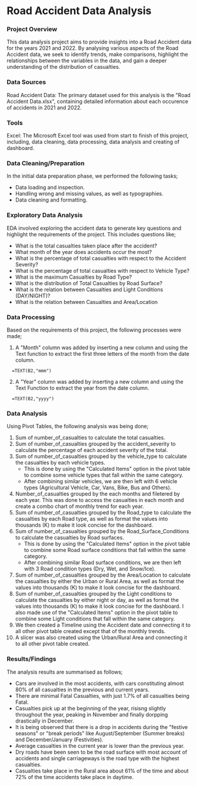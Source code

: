# Road Accident Data Analysis

### Project Overview

This data analysis project aims to provide insights into a Road Accident data for the years 2021 and 2022. By analysing various aspects of the Road Accident data, we seek to identify trends, make comparisons, highlight the relationships between the variables in the data, and gain a deeper understanding of the distribution of casualties.

### Data Sources

Road Accident Data: The primary dataset used for this analysis is the "Road Accident Data.xlsx", containing detailed information about each occurence of accidents in 2021 and 2022.

### Tools

Excel: The Microsoft Excel tool was used from start to finish of this project, including, data cleaning, data processing, data analysis and creating of dashboard.

### Data Cleaning/Preparation

  In the initial data preparation phase, we performed the following tasks;
  - Data loading and inspection.
  - Handling wrong and missing values, as well as typographies.
  - Data cleaning and formatting.

### Exploratory Data Analysis

EDA involved exploring the accident data to generate key questions and highlight the requirements of the project. This includes questions like;
- What is the total casualties taken place after the accident?
- What month of the year does accidents occur the most?
- What is the percentage of total casualties with respect to the Accident Severity?
- What is the percentage of total casualties with respect to Vehicle Type?
- What is the maximum Casualties by Road Type?
- What is the distribution of Total Casualties by Road Surface?
- What is the relation between Casualties and Light Conditions (DAY/NIGHT)?
- What is the relation between Casualties and Area/Location

### Data Processing

Based on the requirements of this project, the following processes were made;
1. A "Month" column was added by inserting a new column and using the Text function to extract the first three letters of the month from the date column.
 ``` Excel Function
   =TEXT(B2,"mmm")
   ```
2. A "Year" column was added by inserting a new column and using the Text Function to extract the year from the date column.
 ``` Excel Function
   =TEXT(B2,"yyyy")
   ```

### Data Analysis

Using Pivot Tables, the following analysis was being done;
1. Sum of number_of_casualties to calculate the total casualties.
2. Sum of number_of_casualties grouped by the accident_severity to calculate the percentage of each accident severity of the total.
3. Sum of number_of_casualties grouped by the vehicle_type to calculate the casualties by each vehicle types.
   - This is done  by using the "Calculated Items" option in the pivot table to combine some vehicle types that fall within the same category.
   - After combining similar vehicles, we are then left with 6 vehicle types (Agricultural Vehicle, Car, Vans, Bike, Bus and Others).
4. Number_of_casualties grouped by the each months and filetered by each year. This was done to access the casualties in each month and create a combo chart of monthly trend for each year.
5. Sum of number_of_casualties grouped by the Road_type to calculate the casualties by each Road type, as well as format the values into thousands (K) to make it look concise for the dashboard.
6. Sum of number_of_casualties grouped by the Road_Surface_Conditions to calculate the casualties by Road surfaces.
   - This is done  by using the "Calculated Items" option in the pivot table to combine some Road surface conditions that fall within the same category.
   - After combining similar Road surface conditions, we are then left with 3 Road condition types (Dry, Wet, and Snow/Ice).
7. Sum of number_of_casualties grouped by the Area/Location to calculate the casualties by either the Urban or Rural Area, as well as format the values into thousands (K) to make it look concise for the dashboard.
8. Sum of number_of_casualties grouped by the Light conditions to calculate the casualties by either night or day, as well as format the values into thousands (K) to make it look concise for the dashboard. I also made use of the "Calculated Items" option in the pivot table to combine some Light conditions that fall within the same category.
9. We then created a Timeline using the Accident date and connecting it to all other pivot table created except that of the monthly trends.
10. A slicer was also created using the Urban/Rural Area and connecting it to all other pivot table created.

### Results/Findings

The analysis results are summarised as follows;
- Cars are involved in the most accidents, with cars constituting almost 80% of all casualties in the previous and current years.
- There are minimal Fatal Casualties, with just 1.7% of all casualties being Fatal.
- Casualties pick up at the beginning of the year, risisng slightly throughout the year, peaking in November and finally dorpping drastically in December.
- It is being observed that there is a drop in accidents during the "festive seasons" or "break periods" like August/September (Summer breaks) and December/January (Festivities).
- Average casualties in the current year is lower than the previous year.
- Dry roads have been seen to be the road surface with most account of accidents and single carriageways is the road type with the highest casualties.
- Casualties take place in the Rural area about 61% of the time and about 72% of the time accidents take place in daytime.
